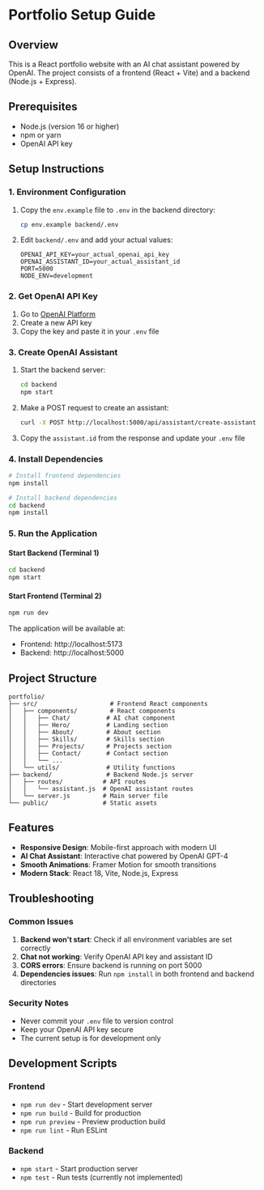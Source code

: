 # Portfolio Setup Guide

## Overview
This is a React portfolio website with an AI chat assistant powered by OpenAI. The project consists of a frontend (React + Vite) and a backend (Node.js + Express).

## Prerequisites
- Node.js (version 16 or higher)
- npm or yarn
- OpenAI API key

## Setup Instructions

### 1. Environment Configuration
1. Copy the `env.example` file to `.env` in the backend directory:
   ```bash
   cp env.example backend/.env
   ```

2. Edit `backend/.env` and add your actual values:
   ```
   OPENAI_API_KEY=your_actual_openai_api_key
   OPENAI_ASSISTANT_ID=your_actual_assistant_id
   PORT=5000
   NODE_ENV=development
   ```

### 2. Get OpenAI API Key
1. Go to [OpenAI Platform](https://platform.openai.com/api-keys)
2. Create a new API key
3. Copy the key and paste it in your `.env` file

### 3. Create OpenAI Assistant
1. Start the backend server:
   ```bash
   cd backend
   npm start
   ```

2. Make a POST request to create an assistant:
   ```bash
   curl -X POST http://localhost:5000/api/assistant/create-assistant
   ```

3. Copy the `assistant.id` from the response and update your `.env` file

### 4. Install Dependencies
```bash
# Install frontend dependencies
npm install

# Install backend dependencies
cd backend
npm install
```

### 5. Run the Application

#### Start Backend (Terminal 1)
```bash
cd backend
npm start
```

#### Start Frontend (Terminal 2)
```bash
npm run dev
```

The application will be available at:
- Frontend: http://localhost:5173
- Backend: http://localhost:5000

## Project Structure
```
portfolio/
├── src/                    # Frontend React components
│   ├── components/         # React components
│   │   ├── Chat/          # AI chat component
│   │   ├── Hero/          # Landing section
│   │   ├── About/         # About section
│   │   ├── Skills/        # Skills section
│   │   ├── Projects/      # Projects section
│   │   ├── Contact/       # Contact section
│   │   └── ...
│   └── utils/             # Utility functions
├── backend/               # Backend Node.js server
│   ├── routes/           # API routes
│   │   └── assistant.js  # OpenAI assistant routes
│   └── server.js         # Main server file
└── public/               # Static assets
```

## Features
- **Responsive Design**: Mobile-first approach with modern UI
- **AI Chat Assistant**: Interactive chat powered by OpenAI GPT-4
- **Smooth Animations**: Framer Motion for smooth transitions
- **Modern Stack**: React 18, Vite, Node.js, Express

## Troubleshooting

### Common Issues

1. **Backend won't start**: Check if all environment variables are set correctly
2. **Chat not working**: Verify OpenAI API key and assistant ID
3. **CORS errors**: Ensure backend is running on port 5000
4. **Dependencies issues**: Run `npm install` in both frontend and backend directories

### Security Notes
- Never commit your `.env` file to version control
- Keep your OpenAI API key secure
- The current setup is for development only

## Development Scripts

### Frontend
- `npm run dev` - Start development server
- `npm run build` - Build for production
- `npm run preview` - Preview production build
- `npm run lint` - Run ESLint

### Backend
- `npm start` - Start production server
- `npm test` - Run tests (currently not implemented)

